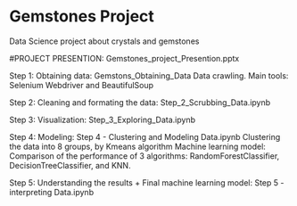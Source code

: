 # Gemstones Project

Data Science project about crystals and gemstones

#PROJECT PRESENTION: Gemstones_project_Presention.pptx

Step 1: Obtaining data: Gemstons_Obtaining_Data
Data crawling. Main tools: Selenium Webdriver and BeautifulSoup

Step 2: Cleaning and formating the data: Step_2_Scrubbing_Data.ipynb

Step 3: Visualization: Step_3_Exploring_Data.ipynb

Step 4: Modeling: Step 4 - Clustering and Modeling Data.ipynb
Clustering the data into 8 groups, by Kmeans algorithm
Machine learning model: Comparison of the performance of 3 algorithms: RandomForestClassifier, DecisionTreeClassifier, and KNN.

Step 5: Understanding the results + Final machine learning model: Step 5 - interpreting Data.ipynb

